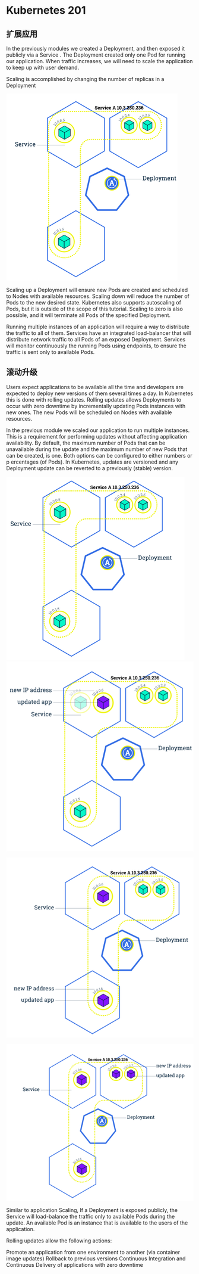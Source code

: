 # Kubernetes 201

## 扩展应用

In the previously modules we created a Deployment, and then exposed it publicly via a Service . The Deployment created only one Pod for running our application. When traffic increases, we will need to scale the application to keep up with user demand.

Scaling is accomplished by changing the number of replicas in a Deployment

![scale](media/scale.png)

Scaling up a Deployment will ensure new Pods are created and scheduled to Nodes with available resources. Scaling down will reduce the number of Pods to the new desired state. Kubernetes also supports autoscaling of Pods, but it is outside of the scope of this tutorial. Scaling to zero is also possible, and it will terminate all Pods of the specified Deployment.

Running multiple instances of an application will require a way to distribute the traffic to all of them. Services have an integrated load-balancer that will distribute network traffic to all Pods of an exposed Deployment. Services will monitor continuously the running Pods using endpoints, to ensure the traffic is sent only to available Pods.

## 滚动升级

Users expect applications to be available all the time and developers are expected to deploy new versions of them several times a day. In Kubernetes this is done with rolling updates. Rolling updates allows Deployments to occur with zero downtime by incrementally updating Pods instances with new ones. The new Pods will be scheduled on Nodes with available resources.

In the previous module we scaled our application to run multiple instances. This is a requirement for performing updates without affecting application availability. By default, the maximum number of Pods that can be unavailable during the update and the maximum number of new Pods that can be created, is one. Both options can be configured to either numbers or p
ercentages (of Pods). In Kubernetes, updates are versioned and any Deployment update can be reverted to a previously (stable) version.

![update1](media/update1.png)
![update2](media/update2.png)

![update3](media/update3.png)

![update4](media/update4.png)


Similar to application Scaling, If a Deployment is exposed publicly, the Service will load-balance the traffic only to available Pods during the update. An available Pod is an instance that is available to the users of the application.

Rolling updates allow the following actions:

Promote an application from one environment to another (via container image updates)
Rollback to previous versions
Continuous Integration and Continuous Delivery of applications with zero downtime

